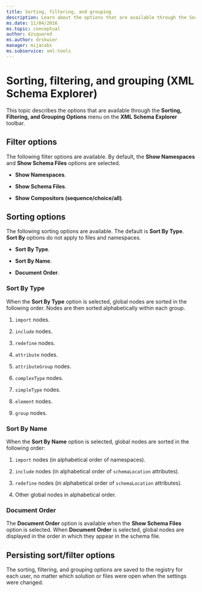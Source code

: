 ```yaml
---
title: Sorting, filtering, and grouping
description: Learn about the options that are available through the Sorting, Filtering, and Grouping Options menu on the XML Schema Explorer toolbar.
ms.date: 11/04/2016
ms.topic: conceptual
author: dzsquared
ms.author: drskwier
manager: mijacobs
ms.subservice: xml-tools
---
```

# Sorting, filtering, and grouping (XML Schema Explorer)

This topic describes the options that are available through the **Sorting, Filtering, and Grouping Options** menu on the **XML Schema Explorer** toolbar.

## Filter options

The following filter options are available. By default, the **Show Namespaces** and **Show Schema Files** options are selected.

- **Show Namespaces**.

- **Show Schema Files**.

- **Show Compositors (sequence/choice/all)**.

## Sorting options

The following sorting options are available. The default is **Sort By Type**. **Sort By** options do not apply to files and namespaces.

- **Sort By Type**.

- **Sort By Name**.

- **Document Order**.

### Sort By Type

When the **Sort By Type** option is selected, global nodes are sorted in the following order. Nodes are then sorted alphabetically within each group.

1. `import` nodes.

2. `include` nodes.

3. `redefine` nodes.

4. `attribute` nodes.

5. `attributeGroup` nodes.

6. `complexType` nodes.

7. `simpleType` nodes.

8. `element` nodes.

9. `group` nodes.

### Sort By Name

When the **Sort By Name** option is selected, global nodes are sorted in the following order:

1. `import` nodes (in alphabetical order of namespaces).

2. `include` nodes (in alphabetical order of `schemaLocation` attributes).

3. `redefine` nodes (in alphabetical order of `schemaLocation` attributes).

4. Other global nodes in alphabetical order.

### Document Order

The **Document Order** option is available when the **Show Schema Files** option is selected. When **Document Order** is selected, global nodes are displayed in the order in which they appear in the schema file.

## Persisting sort/filter options

The sorting, filtering, and grouping options are saved to the registry for each user, no matter which solution or files were open when the settings were changed.
